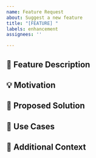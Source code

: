 ```yaml
---
name: Feature Request
about: Suggest a new feature
title: "[FEATURE] "
labels: enhancement
assignees: ''

---
```


## 🚀 Feature Description

<!-- Describe the feature you'd like -->

## 💡 Motivation

<!-- Why would this be useful? -->

## 📝 Proposed Solution

<!-- How do you think this should be implemented? -->

## 🎯 Use Cases

<!-- What problems does this solve? -->

## 📎 Additional Context

<!-- Any other information or examples -->
